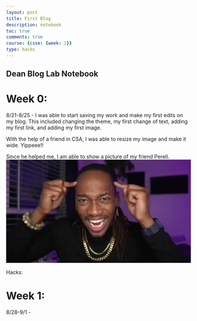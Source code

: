 ```yaml
---
layout: post
title: First Blog
description: notebook
toc: true
comments: true
course: {csse: {week: 1}}
type: hacks
---
```


## Dean Blog Lab Notebook

# Week 0:
8/21-8/25 - I was able to start saving my work and make my first edits on my blog. This included changing the theme, my first change of text, adding my first link, and adding my first image. 

With the help of a friend in CSA, I was able to resize my image and make it wide. Yippeee!!

Since he helped me, I am able to show a picture of my friend Perell.
<img src="images/mind.jpg" alt="mind">

Hacks: 


# Week 1:
8/28-9/1 - 
